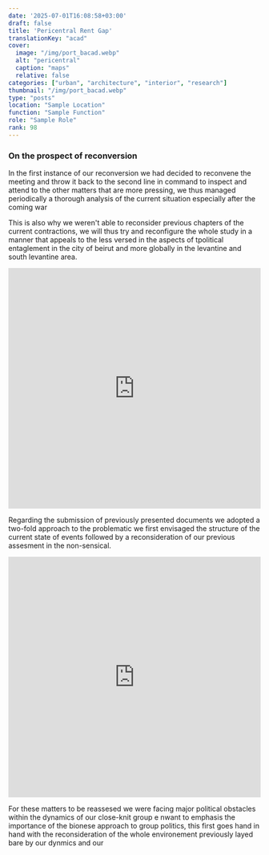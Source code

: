 ```yaml
---
date: '2025-07-01T16:08:58+03:00'
draft: false
title: 'Pericentral Rent Gap'
translationKey: "acad"
cover:
  image: "/img/port_bacad.webp"
  alt: "pericentral"
  caption: "maps"
  relative: false 
categories: ["urban", "architecture", "interior", "research"]
thumbnail: "/img/port_bacad.webp"
type: "posts"
location: "Sample Location"
function: "Sample Function"
role: "Sample Role"
rank: 98
---
```


### On the prospect of reconversion

In the first instance of our reconversion we had decided to reconvene the meeting and throw it back to the second line in command to inspect and attend to the other matters that are more pressing, we thus managed periodically a thorough analysis of the current situation especially after the coming war 

This is also why we weren't able to reconsider previous chapters of the current contractions, we will thus try and reconfigure the whole study in a manner that appeals to the less versed in the aspects of tpolitical entaglement in the city of beirut and more globally in the levantine and south levantine area.

<iframe src="https://portostap.netlify.app/#diag" width="100%" height="480" style="border:none;"></iframe>

Regarding the submission of previously presented documents we adopted a two-fold approach to the problematic we first envisaged the structure of the current state of events followed by a reconsideration of our previous assesment in the non-sensical.

<iframe src="https://portostap.netlify.app/#bei" width="100%" height="480" style="border:none;"></iframe>

For these matters to be reassesed we were facing major political obstacles within the dynamics of our close-knit group e nwant to emphasis the importance of the bionese approach to group politics, this first goes hand in hand with the reconsideration of the whole environement previously layed bare by our dynmics and our


